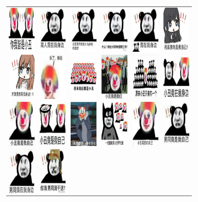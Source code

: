 <table border="0">
  <tr>
    <td align="center">
      <img src="../../image/xiaochou/xiaochou_1.webp" height="120" width="120" />
    </td>
    <td align="center">
      <img src="../../image/xiaochou/xiaochou_10.webp" height="120" width="120" />
    </td>
    <td align="center">
      <img src="../../image/xiaochou/xiaochou_11.webp" height="120" width="120" />
    </td>
    <td align="center">
      <img src="../../image/xiaochou/xiaochou_12.webp" height="120" width="120" />
    </td>
    <td align="center">
      <img src="../../image/xiaochou/xiaochou_13.webp" height="120" width="120" />
    </td>
    <td align="center">
      <img src="../../image/xiaochou/xiaochou_14.webp" height="120" width="120" />
    </td>
  </tr>
  <tr>
    <td align="center">
      <img src="../../image/xiaochou/xiaochou_15.webp" height="120" width="120" />
    </td>
    <td align="center">
      <img src="../../image/xiaochou/xiaochou_16.webp" height="120" width="120" />
    </td>
    <td align="center">
      <img src="../../image/xiaochou/xiaochou_17.webp" height="120" width="120" />
    </td>
    <td align="center">
      <img src="../../image/xiaochou/xiaochou_18.webp" height="120" width="120" />
    </td>
    <td align="center">
      <img src="../../image/xiaochou/xiaochou_19.webp" height="120" width="120" />
    </td>
    <td align="center">
      <img src="../../image/xiaochou/xiaochou_2.webp" height="120" width="120" />
    </td>
  </tr>
  <tr>
    <td align="center">
      <img src="../../image/xiaochou/xiaochou_20.webp" height="120" width="120" />
    </td>
    <td align="center">
      <img src="../../image/xiaochou/xiaochou_3.webp" height="120" width="120" />
    </td>
    <td align="center">
      <img src="../../image/xiaochou/xiaochou_4.webp" height="120" width="120" />
    </td>
    <td align="center">
      <img src="../../image/xiaochou/xiaochou_5.webp" height="120" width="120" />
    </td>
    <td align="center">
      <img src="../../image/xiaochou/xiaochou_6.webp" height="120" width="120" />
    </td>
    <td align="center">
      <img src="../../image/xiaochou/xiaochou_7.webp" height="120" width="120" />
    </td>
  </tr>
  <tr>
    <td align="center">
      <img src="../../image/xiaochou/xiaochou_8.webp" height="120" width="120" />
    </td>
    <td align="center">
      <img src="../../image/xiaochou/xiaochou_9.webp" height="120" width="120" />
    </td>
  </tr>
</table>
